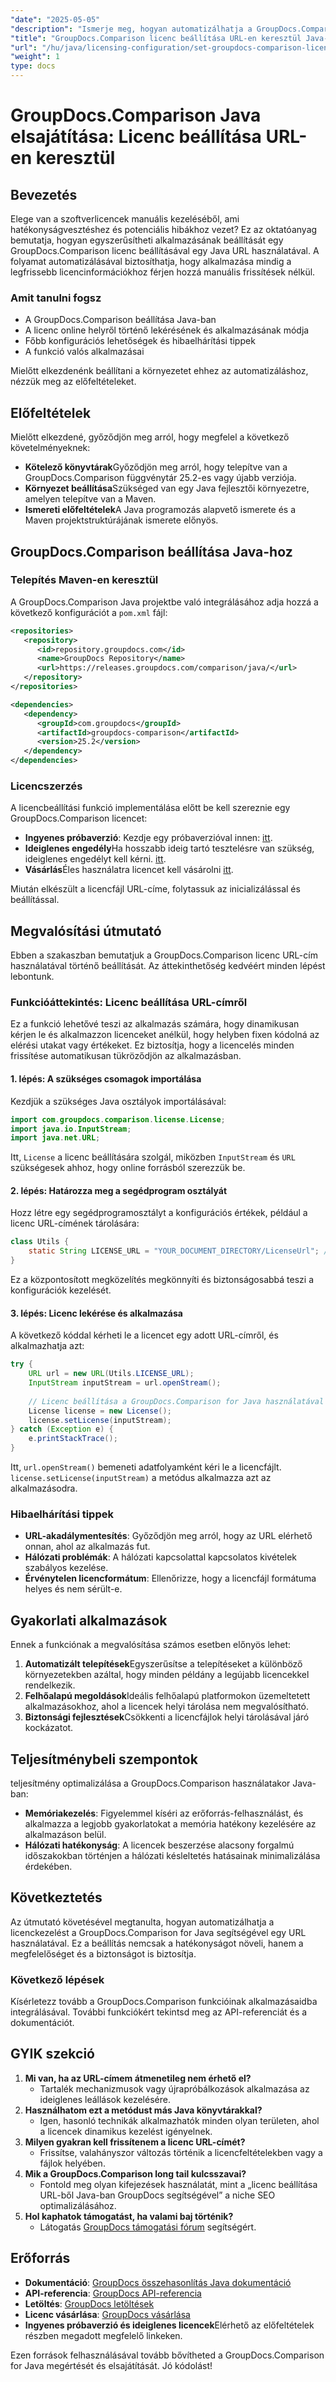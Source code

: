 ```yaml
---
"date": "2025-05-05"
"description": "Ismerje meg, hogyan automatizálhatja a GroupDocs.Comparison licencelését URL használatával Java nyelven. Egyszerűsítse a beállításokat, és biztosítsa a mindig naprakész licenceket."
"title": "GroupDocs.Comparison licenc beállítása URL-en keresztül Java-ban – A licencelés automatizálásának egyszerűsítése"
"url": "/hu/java/licensing-configuration/set-groupdocs-comparison-license-url-java/"
"weight": 1
type: docs
---
```

# GroupDocs.Comparison Java elsajátítása: Licenc beállítása URL-en keresztül

## Bevezetés

Elege van a szoftverlicencek manuális kezeléséből, ami hatékonyságvesztéshez és potenciális hibákhoz vezet? Ez az oktatóanyag bemutatja, hogyan egyszerűsítheti alkalmazásának beállítását egy GroupDocs.Comparison licenc beállításával egy Java URL használatával. A folyamat automatizálásával biztosíthatja, hogy alkalmazása mindig a legfrissebb licencinformációkhoz férjen hozzá manuális frissítések nélkül.

### Amit tanulni fogsz
- A GroupDocs.Comparison beállítása Java-ban
- A licenc online helyről történő lekérésének és alkalmazásának módja
- Főbb konfigurációs lehetőségek és hibaelhárítási tippek
- A funkció valós alkalmazásai

Mielőtt elkezdenénk beállítani a környezetet ehhez az automatizáláshoz, nézzük meg az előfeltételeket.

## Előfeltételek
Mielőtt elkezdené, győződjön meg arról, hogy megfelel a következő követelményeknek:

- **Kötelező könyvtárak**Győződjön meg arról, hogy telepítve van a GroupDocs.Comparison függvénytár 25.2-es vagy újabb verziója.
- **Környezet beállítása**Szükséged van egy Java fejlesztői környezetre, amelyen telepítve van a Maven.
- **Ismereti előfeltételek**A Java programozás alapvető ismerete és a Maven projektstruktúrájának ismerete előnyös.

## GroupDocs.Comparison beállítása Java-hoz

### Telepítés Maven-en keresztül
A GroupDocs.Comparison Java projektbe való integrálásához adja hozzá a következő konfigurációt a `pom.xml` fájl:

```xml
<repositories>
   <repository>
      <id>repository.groupdocs.com</id>
      <name>GroupDocs Repository</name>
      <url>https://releases.groupdocs.com/comparison/java/</url>
   </repository>
</repositories>

<dependencies>
   <dependency>
      <groupId>com.groupdocs</groupId>
      <artifactId>groupdocs-comparison</artifactId>
      <version>25.2</version>
   </dependency>
</dependencies>
```

### Licencszerzés
A licencbeállítási funkció implementálása előtt be kell szereznie egy GroupDocs.Comparison licencet:
- **Ingyenes próbaverzió**: Kezdje egy próbaverzióval innen: [itt](https://releases.groupdocs.com/comparison/java/).
- **Ideiglenes engedély**Ha hosszabb ideig tartó tesztelésre van szükség, ideiglenes engedélyt kell kérni. [itt](https://purchase.groupdocs.com/temporary-license/).
- **Vásárlás**Éles használatra licencet kell vásárolni [itt](https://purchase.groupdocs.com/buy).

Miután elkészült a licencfájl URL-címe, folytassuk az inicializálással és beállítással.

## Megvalósítási útmutató
Ebben a szakaszban bemutatjuk a GroupDocs.Comparison licenc URL-cím használatával történő beállítását. Az áttekinthetőség kedvéért minden lépést lebontunk.

### Funkcióáttekintés: Licenc beállítása URL-címről
Ez a funkció lehetővé teszi az alkalmazás számára, hogy dinamikusan kérjen le és alkalmazzon licenceket anélkül, hogy helyben fixen kódolná az elérési utakat vagy értékeket. Ez biztosítja, hogy a licencelés minden frissítése automatikusan tükröződjön az alkalmazásban.

#### 1. lépés: A szükséges csomagok importálása
Kezdjük a szükséges Java osztályok importálásával:

```java
import com.groupdocs.comparison.license.License;
import java.io.InputStream;
import java.net.URL;
```
Itt, `License` a licenc beállítására szolgál, miközben `InputStream` és `URL` szükségesek ahhoz, hogy online forrásból szerezzük be.

#### 2. lépés: Határozza meg a segédprogram osztályát
Hozz létre egy segédprogramosztályt a konfigurációs értékek, például a licenc URL-címének tárolására:

```java
class Utils {
    static String LICENSE_URL = "YOUR_DOCUMENT_DIRECTORY/LicenseUrl"; // Cserélje ki a tényleges licenc URL-címére
}
```
Ez a központosított megközelítés megkönnyíti és biztonságosabbá teszi a konfigurációk kezelését.

#### 3. lépés: Licenc lekérése és alkalmazása
A következő kóddal kérheti le a licencet egy adott URL-címről, és alkalmazhatja azt:

```java
try {
    URL url = new URL(Utils.LICENSE_URL);
    InputStream inputStream = url.openStream();
    
    // Licenc beállítása a GroupDocs.Comparison for Java használatával
    License license = new License();
    license.setLicense(inputStream);
} catch (Exception e) {
    e.printStackTrace();
}
```
Itt, `url.openStream()` bemeneti adatfolyamként kéri le a licencfájlt. `license.setLicense(inputStream)` a metódus alkalmazza azt az alkalmazásodra.

### Hibaelhárítási tippek
- **URL-akadálymentesítés**: Győződjön meg arról, hogy az URL elérhető onnan, ahol az alkalmazás fut.
- **Hálózati problémák**: A hálózati kapcsolattal kapcsolatos kivételek szabályos kezelése.
- **Érvénytelen licencformátum**: Ellenőrizze, hogy a licencfájl formátuma helyes és nem sérült-e.

## Gyakorlati alkalmazások
Ennek a funkciónak a megvalósítása számos esetben előnyös lehet:
1. **Automatizált telepítések**Egyszerűsítse a telepítéseket a különböző környezetekben azáltal, hogy minden példány a legújabb licencekkel rendelkezik.
2. **Felhőalapú megoldások**Ideális felhőalapú platformokon üzemeltetett alkalmazásokhoz, ahol a licencek helyi tárolása nem megvalósítható.
3. **Biztonsági fejlesztések**Csökkenti a licencfájlok helyi tárolásával járó kockázatot.

## Teljesítménybeli szempontok
teljesítmény optimalizálása a GroupDocs.Comparison használatakor Java-ban:
- **Memóriakezelés**: Figyelemmel kíséri az erőforrás-felhasználást, és alkalmazza a legjobb gyakorlatokat a memória hatékony kezelésére az alkalmazáson belül.
- **Hálózati hatékonyság**: A licencek beszerzése alacsony forgalmú időszakokban történjen a hálózati késleltetés hatásainak minimalizálása érdekében.

## Következtetés
Az útmutató követésével megtanulta, hogyan automatizálhatja a licenckezelést a GroupDocs.Comparison for Java segítségével egy URL használatával. Ez a beállítás nemcsak a hatékonyságot növeli, hanem a megfelelőséget és a biztonságot is biztosítja.

### Következő lépések
Kísérletezz tovább a GroupDocs.Comparison funkcióinak alkalmazásaidba integrálásával. További funkciókért tekintsd meg az API-referenciát és a dokumentációt.

## GYIK szekció
1. **Mi van, ha az URL-címem átmenetileg nem érhető el?**
   - Tartalék mechanizmusok vagy újrapróbálkozások alkalmazása az ideiglenes leállások kezelésére.
2. **Használhatom ezt a metódust más Java könyvtárakkal?**
   - Igen, hasonló technikák alkalmazhatók minden olyan területen, ahol a licencek dinamikus kezelést igényelnek.
3. **Milyen gyakran kell frissítenem a licenc URL-címét?**
   - Frissítse, valahányszor változás történik a licencfeltételekben vagy a fájlok helyében.
4. **Mik a GroupDocs.Comparison long tail kulcsszavai?**
   - Fontold meg olyan kifejezések használatát, mint a „licenc beállítása URL-ből Java-ban GroupDocs segítségével” a niche SEO optimalizálásához.
5. **Hol kaphatok támogatást, ha valami baj történik?**
   - Látogatás [GroupDocs támogatási fórum](https://forum.groupdocs.com/c/comparison) segítségért.

## Erőforrás
- **Dokumentáció**: [GroupDocs összehasonlítás Java dokumentáció](https://docs.groupdocs.com/comparison/java/)
- **API-referencia**: [GroupDocs API-referencia](https://reference.groupdocs.com/comparison/java/)
- **Letöltés**: [GroupDocs letöltések](https://releases.groupdocs.com/comparison/java/)
- **Licenc vásárlása**: [GroupDocs vásárlása](https://purchase.groupdocs.com/buy)
- **Ingyenes próbaverzió és ideiglenes licencek**Elérhető az előfeltételek részben megadott megfelelő linkeken.

Ezen források felhasználásával tovább bővítheted a GroupDocs.Comparison for Java megértését és elsajátítását. Jó kódolást!